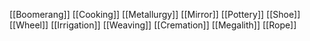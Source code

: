 [[Boomerang]]
[[Cooking]]
[[Metallurgy]]
[[Mirror]]
[[Pottery]]
[[Shoe]]
[[Wheel]]
[[Irrigation]]
[[Weaving]]
[[Cremation]]
[[Megalith]]
[[Rope]]
